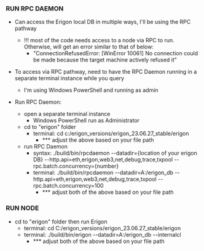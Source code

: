 ### RUN RPC DAEMON

- Can access the Erigon local DB in multiple ways, I'll be using the RPC pathway
  - !!! most of the code needs access to a node via RPC to run. Otherwise, will get an error similar to that of below:
    - "ConnectionRefusedError: [WinError 10061] No connection could be made because the target machine actively refused it"
- To access via RPC pathway, need to have the RPC Daemon running in a separate terminal instance while you query
  - I'm using Windows PowerShell and running as admin

- Run RPC Daemon:
  - open a separate terminal instance
    - Windows PowerShell run as Administrator
  - cd to "erigon" folder
    - terminal: cd c:/erigon_versions/erigon_23.06.27_stable/erigon
      - *** adjust the above based on your file path
  - run RPC Daemon
    - syntax: ./build/bin/rpcdaemon --datadir={location of your erigon DB} --http.api=eth,erigon,web3,net,debug,trace,txpool --rpc.batch.concurrency={number}
    - terminal: ./build/bin/rpcdaemon --datadir=A:/erigon_db --http.api=eth,erigon,web3,net,debug,trace,txpool --rpc.batch.concurrency=100
      - *** adjust both of the above based on your file path

### RUN NODE

- cd to "erigon" folder then run Erigon
  - terminal: cd C:/erigon_versions/erigon_23.06.27_stable/erigon
  - terminal: ./build/bin/erigon --datadir=A:/erigon_db --internalcl
    - *** adjust both of the above based on your file path
